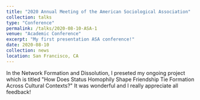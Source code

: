 ```yaml
---
title: "2020 Annual Meeting of the American Sociological Association"
collection: talks
type: "Conference"
permalink: /talks/2020-08-10-ASA-1
venue: "Academic Conference"
excerpt: "My first presentation ASA conference!"
date: 2020-08-10
collection: news
location: San Francisco, CA
---
```


In the Network Formation and Dissolution, I preseted my ongoing project which is titled "How Does Status Homophily Shape Friendship Tie Formation Across Cultural Contexts?" It was wonderful and I really appreciate all feedback!
